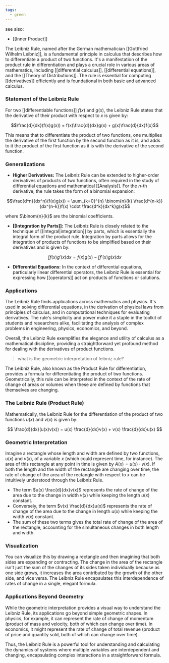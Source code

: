 ```yaml
---
tags:
  - green
---
```


see also:
- [[Inner Product]]

The Leibniz Rule, named after the German mathematician [[Gottfried Wilhelm Leibniz]], is a fundamental principle in calculus that describes how to differentiate a product of two functions. It's a manifestation of the product rule in differentiation and plays a crucial role in various areas of mathematics, including [[differential calculus]], [[differential equations]], and the [[Theory of Distributions]]. The rule is essential for computing [[derivatives]] efficiently and is foundational in both basic and advanced calculus.

### Statement of the Leibniz Rule

For two [[differentiable functions]] $f(x)$ and $g(x)$, the Leibniz Rule states that the derivative of their product with respect to $x$ is given by:

$$\frac{d}{dx}(f(x)g(x)) = f(x)\frac{d}{dx}g(x) + g(x)\frac{d}{dx}f(x)$$

This means that to differentiate the product of two functions, one multiplies the derivative of the first function by the second function as it is, and adds to it the product of the first function as it is with the derivative of the second function.

### Generalizations

- **Higher Derivatives:** The Leibniz Rule can be extended to higher-order derivatives of products of two functions, often required in the study of differential equations and mathematical [[Analysis]]. For the $n$-th derivative, the rule takes the form of a binomial expansion:

$$\frac{d^n}{dx^n}(f(x)g(x)) = \sum_{k=0}^{n} \binom{n}{k} \frac{d^{n-k}}{dx^{n-k}}f(x) \cdot \frac{d^k}{dx^k}g(x)$$

where $\binom{n}{k}$ are the binomial coefficients.

- **[[Integration by Parts]]:** The Leibniz Rule is closely related to the technique of [[Integral|integration]] by parts, which is essentially the integral form of the product rule. Integration by parts allows for the integration of products of functions to be simplified based on their derivatives and is given by:

$$\int f(x)g'(x)dx = f(x)g(x) - \int f'(x)g(x)dx$$

- **Differential Equations:** In the context of differential equations, particularly linear differential operators, the Leibniz Rule is essential for expressing how [[operators]] act on products of functions or solutions.

### Applications

The Leibniz Rule finds applications across mathematics and physics. It's used in solving differential equations, in the derivation of physical laws from principles of calculus, and in computational techniques for evaluating derivatives. The rule's simplicity and power make it a staple in the toolkit of students and researchers alike, facilitating the analysis of complex problems in engineering, physics, economics, and beyond.

Overall, the Leibniz Rule exemplifies the elegance and utility of calculus as a mathematical discipline, providing a straightforward yet profound method for dealing with the derivatives of product functions.

> what is the geometric interpretation of leibniz rule?

The Leibniz Rule, also known as the Product Rule for differentiation, provides a formula for differentiating the product of two functions. Geometrically, this rule can be interpreted in the context of the rate of change of areas or volumes when these are defined by functions that themselves are changing.

### The Leibniz Rule (Product Rule)

Mathematically, the Leibniz Rule for the differentiation of the product of two functions $u(x)$ and $v(x)$ is given by:

$$
\frac{d}{dx}(u(x)v(x)) = u(x) \frac{d}{dx}v(x) + v(x) \frac{d}{dx}u(x)
$$

### Geometric Interpretation

Imagine a rectangle whose length and width are defined by two functions, $u(x)$ and $v(x)$, of a variable $x$ (which could represent time, for instance). The area of this rectangle at any point in time is given by $A(x) = u(x) \cdot v(x)$. If both the length and the width of the rectangle are changing over time, the rate of change of the area of the rectangle with respect to $x$ can be intuitively understood through the Leibniz Rule.

- The term $u(x) \frac{d}{dx}v(x)$ represents the rate of change of the area due to the change in width $v(x)$ while keeping the length $u(x)$ constant.
- Conversely, the term $v(x) \frac{d}{dx}u(x)$ represents the rate of change of the area due to the change in length $u(x)$ while keeping the width $v(x)$ constant.
- The sum of these two terms gives the total rate of change of the area of the rectangle, accounting for the simultaneous changes in both length and width.

### Visualization

You can visualize this by drawing a rectangle and then imagining that both sides are expanding or contracting. The change in the area of the rectangle isn't just the sum of the changes of its sides taken individually because as one side grows, it increases the area contributed by the growth of the other side, and vice versa. The Leibniz Rule encapsulates this interdependence of rates of change in a single, elegant formula.

### Applications Beyond Geometry

While the geometric interpretation provides a visual way to understand the Leibniz Rule, its applications go beyond simple geometric shapes. In physics, for example, it can represent the rate of change of momentum (product of mass and velocity, both of which can change over time). In economics, it might represent the rate of change of total revenue (product of price and quantity sold, both of which can change over time).

Thus, the Leibniz Rule is a powerful tool for understanding and calculating the dynamics of systems where multiple variables are interdependent and changing, encapsulating complex interactions in a straightforward formula.
